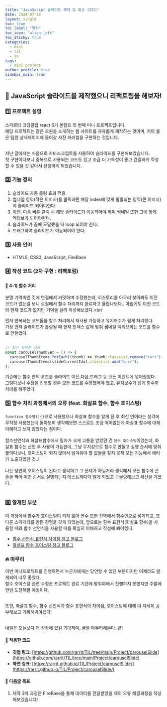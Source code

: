 ```yaml
---
title: "JavaScript 슬라이드 제작 및 회고 (2차)"
date: 2024-07-18
layout: single
toc: true
toc_label: "목차"
toc_icon: "align-left"
toc_sticky: true
categories:
  - mini
  - til
  - js
tags:
  - mini project
author_profile: true
sidebar_main: true
---
```


## :ledger: JavaScript 슬라이드를 제작했으니 리팩토링을 해보자!

### :one: 프로젝트 설명

스파르타 코딩클럽 react 6기 본캠프 첫 번째 미니 프로젝트입니다.<br/>
해당 프로젝트는 같은 조원을 소개하는 웹 사이트를 자유롭게 제작하는 것이며, 저의 롤은 팀원 상세페이지에 들어갈 사진 캐러셀을 구현하는 것입니다.<br/><br/>

지난 글에서는 처음으로 자바스크립트를 사용하여 슬라이드를 구현해보았습니다.<br/>
첫 구현이다보니 중복으로 사용되는 코드도 있고 조금 더 가독성이 좋고 간결하게 작성할 수 있을 것 같아서 진행하게 되었습니다.

### :two: 기능 정의

1. 슬라이드 자동 롤링 효과 적용
2. 썸네일 영역(작은 이미지)를 클릭하면 해당 index에 맞게 롤링되는 영역(큰 이미지)이 슬라이드 되어야한다.
3. 이전, 다음 버튼 클릭 시 해당 슬라이드가 이동되어야 하며 썸네일 또한 그에 맞게 엑티브가 되어야한다.
4. 슬라이드가 끝에 도달했을 때 loop 되어야 한다.
5. 드래그하여 슬라이드가 이동되어야 한다.

### :three: 사용 언어

- HTML5, CSS3, JavaScript, FireBase

### :four: 작성 코드 (2차 구현 : 리펙토링)

#### :pushpin: 4-1) 함수 처리

분명 기억속엔 깃에 연결해서 커밋하며 수정했는데, 히스토리를 아무리 찾아봐도 이전 코드가 없는걸 보니 로컬에서 함수 처리까지 완료하고 올렸나보다.. 아쉽게도 이전 코드와 현재 코드가 없지만 기억을 살려 작성해보겠다.<br/<br/>

먼저 반복되는 코드들을 함수 처리해서 재사용 가능하고 유지보수가 쉽게 처리했다.<br/>
가장 먼저 슬라이드가 롤링될 때 현재 인덱스 값에 맞춰 썸네일 엑티브하는 코드를 함수로 만들었다.<br/><br/>

```javascript
// 함수 처리한 코드
const carouselThumbSet = () => {
  carouselThumbItems.forEach((thumb) => thumb.classList.remove("curr"));
  carouselThumbItems[slideCurrentIdx].classList.add("curr");
};
```

기존에는 함수 안의 코드를 슬라이드 이전,다음,드래그 등 모든 이벤트에 넣어줬었다.<br/>
그렇다보니 수정을 진행할 경우 모든 코드를 수정했어야 했고, 유지보수가 쉽게 함수화 처리를 해주었다.<br/>

### :five: 함수 처리 과정에서의 오류 (feat. 화살표 함수, 함수 호이스팅)

`function 함수명(){}`으로 사용했으나 화살표 함수를 알게 된 후 최신 언어라는 생각에 무작정 사용했는데 돌아보며 생각해보면 스스로도 조금 어이없는게 화살표 함수에 대해 이해하고 쓰지 않았다는 점이다.<br/><br/>
함수선언식과 화살표함수에서 필자가 크게 고통을 받았던 건 `함수 호이스팅`이었는데,
화살표 함수는 선언 후 사용이 가능한데, 그냥 무지성으로 함수로 만들고 실행 순서에 맞춰 붙이다보니, 호이스팅이 되지 않아서 넘겨줘야 할 값들을 찾지 못해 모든 기능에서 에러가 노출되었던 것..!<br/><br/>
나는 당연히 호이스팅이 된다고 생각하고 그 문제가 아닐거라 생각해서 모든 함수에 콘솔을 찍어 어떤 순서로 실행되는지 테스트하다가 알게 되었고 구글링해보고 확신을 가졌다. <br/><br/>

### :six: 알게된 부분

이 과정에서 함수가 호이스팅이 되지 않아 변수 또한 전역에서 함수안으로 넣게되고, 또 다른 스파게티를 만든 경험을 갖게 되었는데, 앞으로는 함수 표현식(화살표 함수)을 사용할 때와 함수 선언식을 사용할 때를 확실히 이해하고 작성해 봐야겠다.<br/>

- [함수 선언식,표현식 차이점 참고 블로그](https://idealstring.tistory.com/4)
- [화살표 함수 호이스팅 참고 블로그](https://www.padosum.dev/wiki/JavaScript-Arrow-Function-Hoisting/)

### :fire: 마무리

이번 미니프로젝트를 진행하면서 누군가에게는 당연할 수 있던 부분이지만 이제라도 알게되어 너무 좋았다.<br/> 함수 호이스팅 관련 수정은 프로젝트 완료 기간에 맞춰야해서 진행하지 못했지만 주말에 한번 도전해볼 예정이다.<br/><br/>

또한, 화살표 함수, 함수 선언식과 함수 표현식의 차이점, 호이스팅에 대해 더 자세히 공부해보고 기록해봐야겠다!<br/><br/>

내일은 오늘보다 더 성장해 있길 기대하며, 글을 마무리해본다. 끝!

#### :pushpin: 적용한 코드

- **깃헙 링크**: [https://github.com/rarrit/TIL/tree/main/Project/carouselSlide](https://github.com/rarrit/TIL/tree/main/Project/carouselSlide)
- **화면 링크**: [https://rarrit.github.io/TIL/Project/carouselSlide/](https://rarrit.github.io/TIL/Project/carouselSlide/)

#### :pushpin: 다음글 목표

1. 제작 3차 과정은 FireBase를 통해 데이터를 전달받았을 때의 오류 해결과정을 작성해보겠습니다!
